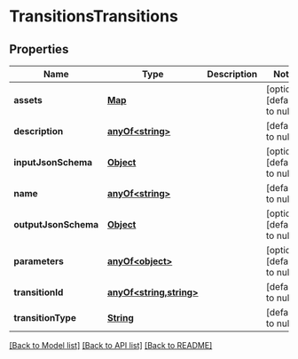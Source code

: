 # TransitionsTransitions
## Properties

Name | Type | Description | Notes
------------ | ------------- | ------------- | -------------
**assets** | [**Map**](object.md) |  | [optional] [default to null]
**description** | [**anyOf&lt;string&gt;**](anyOf&lt;string&gt;.md) |  | [default to null]
**inputJsonSchema** | [**Object**](.md) |  | [optional] [default to null]
**name** | [**anyOf&lt;string&gt;**](anyOf&lt;string&gt;.md) |  | [default to null]
**outputJsonSchema** | [**Object**](.md) |  | [optional] [default to null]
**parameters** | [**anyOf&lt;object&gt;**](anyOf&lt;object&gt;.md) |  | [optional] [default to null]
**transitionId** | [**anyOf&lt;string,string&gt;**](anyOf&lt;string,string&gt;.md) |  | [default to null]
**transitionType** | [**String**](string.md) |  | [default to null]

[[Back to Model list]](../README.md#documentation-for-models) [[Back to API list]](../README.md#documentation-for-api-endpoints) [[Back to README]](../README.md)

